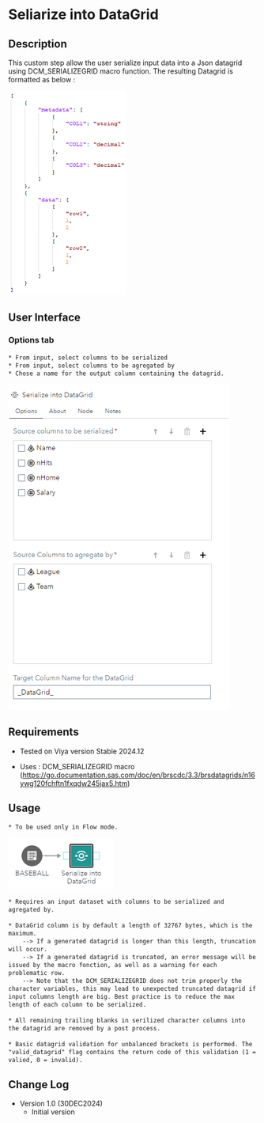 # Seliarize into DataGrid

## Description

This custom step allow the user serialize input data into a Json datagrid using DCM_SERIALIZEGRID macro function. 
The resulting Datagrid is formatted as below : 

<kbd>![](img/_SIDG_DataGrid.png)</kbd>

## User Interface

### Options tab ###

	* From input, select columns to be serialized
	* From input, select columns to be agregated by
	* Chose a name for the output column containing the datagrid. 

   <kbd>![](img/_SIDG_Options.png)</kbd>

## Requirements

* Tested on Viya version Stable 2024.12

* Uses : DCM_SERIALIZEGRID macro (https://go.documentation.sas.com/doc/en/brscdc/3.3/brsdatagrids/n16ywg120fchftn1fxqdw245jax5.htm)

## Usage

	* To be used only in Flow mode. 
   
   <kbd>![](img/_SIDG_Usage.png)</kbd>
	
	* Requires an input dataset with columns to be serialized and agregated by. 
	
	* DataGrid column is by default a length of 32767 bytes, which is the maximum. 
		--> If a generated datagrid is longer than this length, truncation will occur. 
		--> If a generated datagrid is truncated, an error message will be issued by the macro fonction, as well as a warning for each problematic row.
		--> Note that the DCM_SERIALIZEGRID does not trim properly the character variables, this may lead to unexpected truncated datagrid if input columns length are big. Best practice is to reduce the max length of each column to be serialized. 
		
	* All remaining trailing blanks in serilized character columns into the datagrid are removed by a post process. 
	
	* Basic datagrid validation for unbalanced brackets is performed. The "valid_datagrid" flag contains the return code of this validation (1 = valied, 0 = invalid). 

## Change Log

* Version 1.0 (30DEC2024)
    * Initial version

